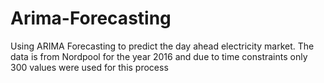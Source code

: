 # Arima-Forecasting

Using ARIMA Forecasting to predict the day ahead electricity market. The data is from Nordpool for the year 2016 and due to time constraints only 300 values were used for this process
